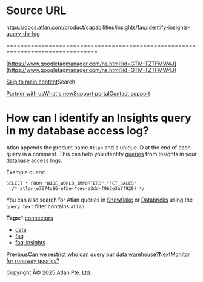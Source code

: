 # Source URL
https://docs.atlan.com/product/capabilities/insights/faq/identify-insights-query-db-log

================================================================================

<!--
canonical: https://docs.atlan.com/product/capabilities/insights/faq/identify-insights-query-db-log
link-alternate: https://docs.atlan.com/product/capabilities/insights/faq/identify-insights-query-db-log
meta-description: Atlan appends the product name Atlan and a unique ID at the end of each query in a comment. This can help you identify queries from Insights in your database access logs.
meta-docsearch:docusaurus_tag: docs-default-current
meta-docsearch:language: en
meta-docsearch:version: current
meta-docusaurus_locale: en
meta-docusaurus_tag: docs-default-current
meta-docusaurus_version: current
meta-generator: Docusaurus v3.8.1
meta-og-description: Atlan appends the product name Atlan and a unique ID at the end of each query in a comment. This can help you identify queries from Insights in your database access logs.
meta-og-locale: en
meta-og-title: How can I identify an Insights query in my database access log? | Atlan Documentation
meta-og-url: https://docs.atlan.com/product/capabilities/insights/faq/identify-insights-query-db-log
meta-twitter:card: summary_large_image
meta-viewport: width=device-width,initial-scale=1
title: How can I identify an Insights query in my database access log? | Atlan Documentation
-->

[https://www.googletagmanager.com/ns.html?id=GTM-TZTFMW4J](https://www.googletagmanager.com/ns.html?id=GTM-TZTFMW4J)

[Skip to main content](#__docusaurus_skipToContent_fallback)Search

[Partner with us](https://docs.google.com/forms/d/e/1FAIpQLScuAIhCm2GS7YFstrOjawbP8J7PUmOynQo7wI2yGCcCyEcVSw/viewform)[What's new](https://shipped.atlan.com/)[Support portal](https://atlan.zendesk.com/auth/v2/login/signin?return_to=https%3A%2F%2Fatlan.zendesk.com%2Fhc%2Fen-us&theme=hc&locale=en-us&brand_id=1900000425113&auth_origin=1900000425113%2Cfalse%2Ctrue)[Contact support](/support/submit-request)

How can I identify an Insights query in my database access log?
===============================================================

Atlan appends the product name `Atlan` and a unique ID at the end of each query in a comment. This can help you identify [queries](/product/capabilities/insights/how-tos/query-data) from Insights in your database access logs.

Example query:

```
SELECT * FROM "WIDE_WORLD_IMPORTERS"."FCT_SALES"  
  /* atlan(e7674c86-efbe-4cec-a3dd-f9b3e3a7f929) */  

```
You can also search for Atlan queries in [Snowflake](/apps/connectors/data-warehouses/snowflake/how-tos/set-up-snowflake) or [Databricks](/apps/connectors/data-warehouses/databricks/how-tos/set-up-databricks) using the `query text` filter contains `atlan`.

**Tags:*** [connectors](/tags/connectors)
* [data](/tags/data)
* [faq](/tags/faq)
* [faq\-insights](/tags/faq-insights)

[PreviousCan we restrict who can query our data warehouse?](/product/capabilities/insights/faq/restrict-querying-data-warehouse)[NextMonitor for runaway queries?](/product/capabilities/insights/faq/monitor-runaway-queries)

Copyright Â© 2025 Atlan Pte. Ltd.

